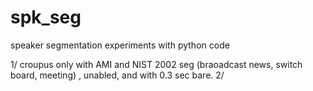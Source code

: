 # spk_seg
speaker segmentation experiments with python code

1/ croupus only with AMI and NIST 2002 seg (braoadcast news, switch board, meeting) , unabled, and with 0.3 sec bare.
2/